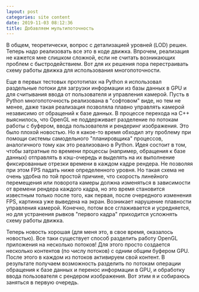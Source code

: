 ```yaml
---
layout: post
categories: site content
date: 2019-11-03 08:12:36
title: Добавляем мультипоточность
---
```

В общем, теоретически, вопрос с детализацией уровней (LOD) решен. Теперь надо реализовать 
все это в коде движка. Впрочем, реализация не кажется мне слишком сложной, если не считать 
возникающих проблем с быстродействием. Вот для их решения пора перестраивать схему работы 
движка для использования многопоточности. 

Еще в первых тестовых прототипах на Python я использовал раздельные потоки для загрузки 
информации из базы данных в GPU и для считывания ввода от пользователя и управления 
камерой.  Пусть в Python многопоточность реализована в "софтовом" виде, но тем не менее, даже 
такая реализация позволяла плавно управлять камерой независимо от обращений к базе данных. 
В процессе перехода на С++ выяснилось, что OpenGL не поддерживает разделение по потокам 
работы с буфером, ввода пользователя и рендеринг изображения. Это было плохой новостью. Но 
я какое-то время обходил эту проблему при помощи системы самодельного "планировщика" 
процессов, аналогичного тому как это реализовано в Python. Идея состоит в том, чтобы затратные 
по времени процессы (например, обращения к базе данных) отправлять в кэш-очередь и 
выделять на их выполнение фиксированные отрезки времени в каждом кадре рендера. Не 
позволяя при этом FPS падать ниже определенного уровня. Но такая схема не очень удобна по той 
простой причине, что скорость линейного перемещения или поворота камеры должна изменяться 
в зависимости от времени рендера каждого кадра, но это время становится известным только 
после того, как первая, после очередного изменения FPS, картинка уже выведена на экран. 
Возникает нарушение плавности управления камерой. Конечно, потом все сглаживается и 
усредняется, но для устранения рывков "первого кадра" приходится усложнять схему работы 
движка.

Теперь новость хорошая (для меня это, в свое время, оказалось новостью). Все таки существует 
способ разделить работу OpenGL приложения на несколько потоков! Для этого просто создается 
несколько контентов (по числу потоков) c одним общим буфером GPU. После этого в каждом из 
потоков активируем свой контент. В результате получаем возможность разделить по потокам 
операции обращения к базе данных и перенос информации в GPU, и обработку ввода 
пользователя с рендером изображения. Вот этим я и собираюсь заняться в первую очередь.


